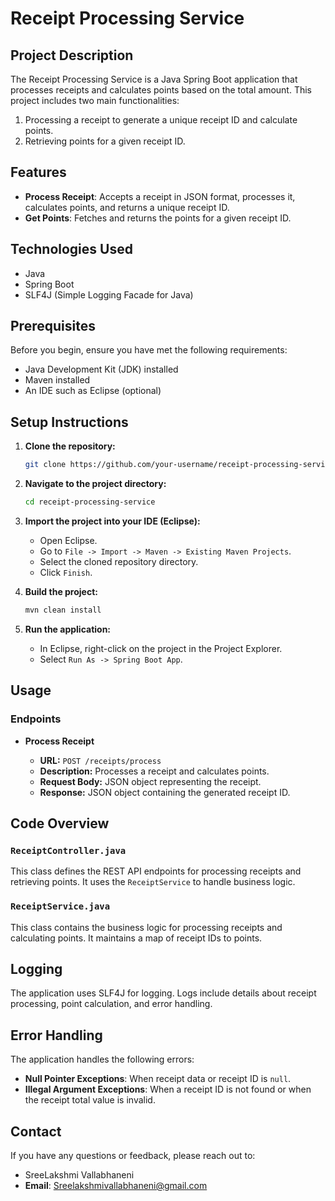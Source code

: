 # Receipt Processing Service

## Project Description

The Receipt Processing Service is a Java Spring Boot application that processes receipts and calculates points based on the total amount. This project includes two main functionalities:
1. Processing a receipt to generate a unique receipt ID and calculate points.
2. Retrieving points for a given receipt ID.

## Features

- **Process Receipt**: Accepts a receipt in JSON format, processes it, calculates points, and returns a unique receipt ID.
- **Get Points**: Fetches and returns the points for a given receipt ID.

## Technologies Used

- Java
- Spring Boot
- SLF4J (Simple Logging Facade for Java)

## Prerequisites

Before you begin, ensure you have met the following requirements:

- Java Development Kit (JDK) installed
- Maven installed
- An IDE such as Eclipse (optional)

## Setup Instructions

1. **Clone the repository:**
   ```sh
   git clone https://github.com/your-username/receipt-processing-service.git
   ```

2. **Navigate to the project directory:**
   ```sh
   cd receipt-processing-service
   ```

3. **Import the project into your IDE (Eclipse):**
   - Open Eclipse.
   - Go to `File -> Import -> Maven -> Existing Maven Projects`.
   - Select the cloned repository directory.
   - Click `Finish`.

4. **Build the project:**
   ```sh
   mvn clean install
   ```

5. **Run the application:**
   - In Eclipse, right-click on the project in the Project Explorer.
   - Select `Run As -> Spring Boot App`.

## Usage

### Endpoints

- **Process Receipt**

  - **URL:** `POST /receipts/process`
  - **Description:** Processes a receipt and calculates points.
  - **Request Body:** JSON object representing the receipt.
  - **Response:** JSON object containing the generated receipt ID.

## Code Overview

### `ReceiptController.java`

This class defines the REST API endpoints for processing receipts and retrieving points. It uses the `ReceiptService` to handle business logic.

### `ReceiptService.java`

This class contains the business logic for processing receipts and calculating points. It maintains a map of receipt IDs to points.

## Logging

The application uses SLF4J for logging. Logs include details about receipt processing, point calculation, and error handling.

## Error Handling

The application handles the following errors:
- **Null Pointer Exceptions**: When receipt data or receipt ID is `null`.
- **Illegal Argument Exceptions**: When a receipt ID is not found or when the receipt total value is invalid.

## Contact

If you have any questions or feedback, please reach out to:
- SreeLakshmi Vallabhaneni
- **Email**: Sreelakshmivallabhaneni@gmail.com
